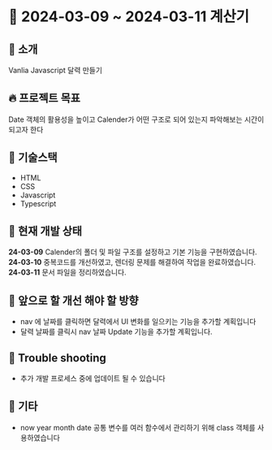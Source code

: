 # 🎉 2024-03-09 ~ 2024-03-11 계산기

## 📄 소개

Vanlia Javascript 달력 만들기

## 🔥 프로젝트 목표

Date 객체의 활용성을 높이고 Calender가 어떤 구조로 되어 있는지 파악해보는 시간이 되고자 한다

## 🔧 기술스택

- HTML
- CSS
- Javascript
- Typescript

## 📌 현재 개발 상태

**24-03-09** Calender의 폴더 및 파일 구조를 설정하고 기본 기능을 구현하였습니다.  
**24-03-10** 중복코드를 개선하였고, 렌더링 문제를 해결하여 작업을 완료하였습니다.
**24-03-11** 문서 파일을 정리하였습니다.

## 📝 앞으로 할 개선 해야 할 방향

- nav 에 날짜를 클릭하면 달력에서 UI 변화를 일으키는 기능을 추가할 계획입니다
- 달력 날짜를 클릭시 nav 날짜 Update 기능을 추가할 계획입니다.

## 🥅 Trouble shooting

- 추가 개발 프로세스 중에 업데이트 될 수 있습니다

## 💬 기타

- now year month date 공통 변수를 여러 함수에서 관리하기 위해 class 객체를 사용하였습니다
